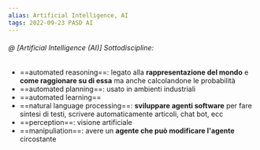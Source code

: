 ```yaml
---
alias: Artificial Intelligence, AI
tags: 2022-09-23 PASD AI
---
```


###### @ [Artificial Intelligence (AI)] Sottodiscipline:
- ==automated reasoning==: legato alla **rappresentazione del mondo** e **come raggionare su di essa** ma anche calcolandone le probabilità
- ==automated planning==: usato in ambienti industriali
- ==automated learning==
- ==natural language processing==: **sviluppare agenti software** per fare sintesi di testi, scrivere automaticamente articoli, chat bot, ecc 
- ==perception==: visione artificiale
- ==manipuliation==: avere un **agente che può modificare l'agente** circostante
